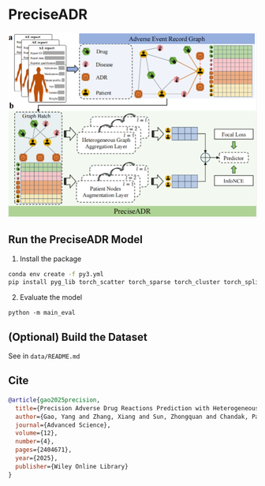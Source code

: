 # PreciseADR

![PreciseADR Model](img%2Fmodel.png)

## Run the PreciseADR Model
1. Install the package
```bash
conda env create -f py3.yml
pip install pyg_lib torch_scatter torch_sparse torch_cluster torch_spline_conv -f https://data.pyg.org/whl/torch-2.2.0+cu121.html
```
2. Evaluate the model
```shell
python -m main_eval 
```

## (Optional) Build the Dataset
See in `data/README.md`


## Cite

```bib
@article{gao2025precision,
  title={Precision Adverse Drug Reactions Prediction with Heterogeneous Graph Neural Network},
  author={Gao, Yang and Zhang, Xiang and Sun, Zhongquan and Chandak, Payal and Bu, Jiajun and Wang, Haishuai},
  journal={Advanced Science},
  volume={12},
  number={4},
  pages={2404671},
  year={2025},
  publisher={Wiley Online Library}
}
```
